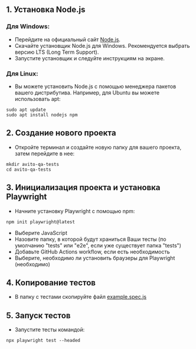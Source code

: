 ## 1. Установка Node.js
### Для Windows:
* Перейдите на официальный сайт [Node.js](https://nodejs.org/en).
* Скачайте установщик Node.js для Windows. Рекомендуется выбрать версию LTS (Long Term Support).
* Запустите установщик и следуйте инструкциям на экране.

### Для Linux:
* Вы можете установить Node.js с помощью менеджера пакетов вашего дистрибутива. Например, для Ubuntu вы можете использовать apt:
```
sudo apt update
sudo apt install nodejs npm
```

## 2. Создание нового проекта
* Откройте терминал и создайте новую папку для вашего проекта, затем перейдите в нее:
```
mkdir avito-qa-tests
cd avito-qa-tests
```

## 3. Инициализация проекта и установка Playwright
* Начните установку Playwright с помощью npm:
```
npm init playwright@latest
```
* Выберите JavaScript
* Назовите папку, в которой будут храниться Ваши тесты (по умолчанию "tests" или "e2e", если уже существует папка "tests")
* Добавьте GitHub Actions workflow, если есть необходимость
* Выберите, необходимо ли установить браузеры для Playwright (необходимо)

## 4. Копирование тестов
* В папку с тестами скопируйте файл [example.spec.js](https://github.com/st-isk/avitoQA-trainee-test/blob/master/example.spec.js)

## 5. Запуск тестов
* Запустите тесты командой:
```
npx playwright test --headed
```
